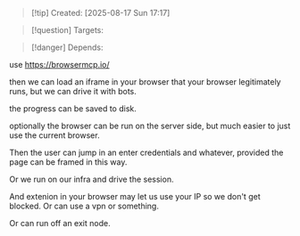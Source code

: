 
>[!tip] Created: [2025-08-17 Sun 17:17]

>[!question] Targets: 

>[!danger] Depends: 

use https://browsermcp.io/

then we can load an iframe in your browser that your browser legitimately runs, but we can drive it with bots.

the progress can be saved to disk.

optionally the browser can be run on the server side, but much easier to just use the current browser.

Then the user can jump in an enter credentials and whatever, provided the page can be framed in this way.

Or we run on our infra and drive the session.

And extenion in your browser may let us use your IP so we don't get blocked.  Or can use a vpn or something.

Or can run off an exit node.